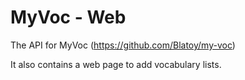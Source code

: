 # MyVoc - Web
The API for MyVoc (https://github.com/Blatoy/my-voc)

It also contains a web page to add vocabulary lists.